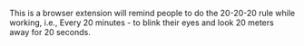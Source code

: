 This is a browser extension will remind people to do the 20-20-20 rule while working, i.e., Every 20 minutes - to blink their eyes and look 20 meters away for 20 seconds.
